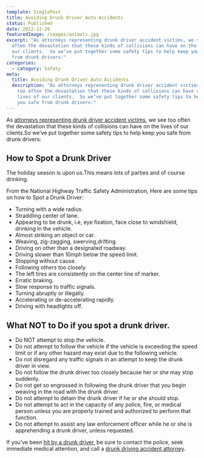 ```yaml
---
template: SinglePost
title: Avoiding Drunk Driver Auto Accidents
status: Published
date: 2012-12-20
featuredImage: /images/animals.jpg
excerpt: "As attorneys representing drunk driver accident victims, we see too
  often the devastation that these kinds of collisions can have on the lives of
  our clients.  So we’ve put together some safety tips to help keep you safe
  from drunk drivers:"
categories:
  - category: Safety
meta:
  title: Avoiding Drunk Driver Auto Accidents
  description: "As attorneys representing drunk driver accident victims, we see
    too often the devastation that these kinds of collisions can have on the
    lives of our clients.  So we’ve put together some safety tips to help keep
    you safe from drunk drivers:"
---
```

<!--StartFragment-->

As [attorneys representing drunk driver accident victims](https://www.austinaccidentlawyer.com/personal-injury-services/drunk-driving-accident-victims/ "Drunk Driving Accident Victims"), we see too often the devastation that these kinds of collisions can have on the lives of our clients.So we’ve put together some safety tips to help keep you safe from drunk drivers:

## How to Spot a Drunk Driver

The holiday season is upon us.This means lots of parties and of course drinking.

From the National Highway Traffic Safety Administration, Here are some tips on how to Spot a Drunk Driver:

* Turning with a wide radius.
* Straddling center of lane.
* Appearing to be drunk, i.e, eye fixation, face close to windshield, drinking in the vehicle.
* Almost striking an object or car.
* Weaving, zig-zagging, swerving,drifting.
* Driving on other than a designated roadway.
* Driving slower than 10mph below the speed limit.
* Stopping without cause.
* Following others too closely.
* The left tires are consistently on the center line of marker.
* Erratic braking.
* Slow response to traffic signals.
* Turning abruptly or illegally.
* Accelerating or de-accelerating rapidly.
* Driving with headlights off.

## What NOT to Do if you spot a drunk driver.

* Do NOT attempt to stop the vehicle.
* Do not attempt to follow the vehicle if the vehicle is exceeding the speed limit or if any other hazard may exist due to the following vehicle.
* Do not disregard any traffic signals in an attempt to keep the drunk driver in view.
* Do not follow the drunk driver too closely because her or she may stop suddenly.
* Do not get so engrossed in following the drunk driver that you begin weaving in the road with the drunk driver.
* Do not attempt to detain the drunk driver if he or she should stop.
* Do not attempt to act in the capacity of any police, fire, or medical person unless you are properly trained and authorized to perform that function.
* Do not attempt to assist any law enforcement officer while he or she is apprehending a drunk driver, unless requested.

If you’ve been [hit by a drunk driver](https://www.austinaccidentlawyer.com/ "hit by a drunk driver"), be sure to contact the police, seek immediate medical attention, and call a [drunk driving accident attorney](https://www.austinaccidentlawyer.com/personal-injury-services/drunk-driving-accident-victims/ "Drunk Driving Accident Victims").

<!--EndFragment-->